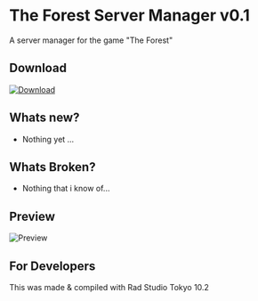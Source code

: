 <h1>The Forest Server Manager v0.1</h1>
A server manager for the game "The Forest"

<h2>Download</h2>
<a href="https://github.com/Inforcer25/The-Forest-Server-Manager/raw/master/The%20Forest%20Server%20Manager%20v0.1.exe">
  <img src="http://i.imgur.com/qoGP19r.png" alt="Download">
</a>

<h2>Whats new?</h2>
<ul>
  <li>Nothing yet ...</li>
</ul>

<h2>Whats Broken?</h2>
<ul>
  <li>Nothing that i know of...</li>
</ul>

<h2>Preview</h2> 
<img src="http://i.imgur.com/8h1DfXw.png" alt="Preview">

<h2>For Developers</h2>
This was made & compiled with Rad Studio Tokyo 10.2